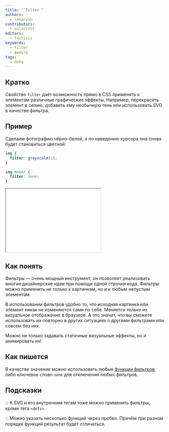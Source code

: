 ```yaml
---
title: "`filter`"
authors:
  - lenaryan
contributors:
  - solarrust
editors:
  - tachisis
keywords:
  - filter
  - фильтр
tags:
  - doka
---
```


## Кратко

Свойство `filter` даёт возможность прямо в CSS применять к элементам различные графические эффекты. Например, перекрасить элемент в сепию, добавить ему необычную тень или использовать SVG в качестве фильтра.

## Пример

Сделаем фотографию чёрно-белой, а по наведению курсора она снова будет становиться цветной:

```css
img {
  filter: grayscale(1);
}

img:hover {
  filter: none;
}
```

<iframe title="Пример использования filter" src="demos/base/" height="200"></iframe>

## Как понять

Фильтры — очень мощный инструмент, он позволяет реализовать многие дизайнерские идеи при помощи одной строчки кода. Фильтры можно применить не только к картинкам, но и к любым непустым элементам.

В использовании фильтров удобно то, что исходная картинка или элемент никак не изменяются сами по себе. Меняется только их визуальное отображение в браузере. А это значит, что вы сможете использовать их повторно в других ситуациях с другими фильтрами или совсем без них.

Можно не только задавать статичные визуальные эффекты, но и анимировать их!

## Как пишется

В качестве значения можно использовать любые [функции фильтров](/css/filter-functions/), либо ключевое слово `none` для отключения любых фильтров.

## Подсказки

💡 К SVG и его внутренним тегам тоже можно применить фильтры, кроме тега `<defs>`.

💡 Можно указать несколько функций через пробел. Причём при разном порядке функций результат будет отличаться.
